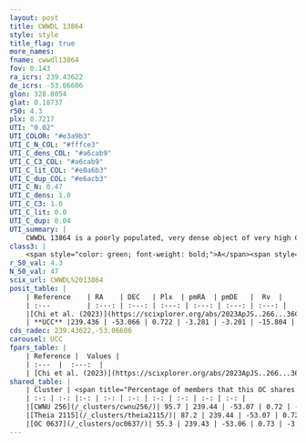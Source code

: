 ```yaml
---
layout: post
title: CWWDL 13864
style: style
title_flag: true
more_names: 
fname: cwwdl13864
fov: 0.143
ra_icrs: 239.43622
de_icrs: -53.06606
glon: 328.8054
glat: 0.18737
r50: 4.3
plx: 0.7217
UTI: "0.02"
UTI_COLOR: "#e3a9b3"
UTI_C_N_COL: "#fffce3"
UTI_C_dens_COL: "#a6cab9"
UTI_C_C3_COL: "#a6cab9"
UTI_C_lit_COL: "#e0a6b3"
UTI_C_dup_COL: "#e6acb3"
UTI_C_N: 0.47
UTI_C_dens: 1.0
UTI_C_C3: 1.0
UTI_C_lit: 0.0
UTI_C_dup: 0.04
UTI_summary: |
    CWWDL 13864 is a poorly populated, very dense object of very high C3 quality. It was recently reported in the literature.<br><br><span style="color: #99180f; font-weight: bold;">Warning: </span>This is very likely a duplicate object, which shares a large percentage of members with at least one previously reported entry.
class3: |
    <span style="color: green; font-weight: bold;">A</span><span style="color: green; font-weight: bold;">A</span>
r_50_val: 4.3
N_50_val: 47
scix_url: CWWDL%2013864
posit_table: |
    | Reference    | RA    | DEC   | Plx  | pmRA  | pmDE   |  Rv  |
    | :---         | :---: | :---: | :---: | :---: | :---: | :---: |
    |[Chi et al. (2023)](https://scixplorer.org/abs/2023ApJS..266...36C) | 239.431 | -53.072 | 0.739 | -3.284 | -3.186 | -28.108 |
    | **UCC** |239.436 | -53.066 | 0.722 | -3.281 | -3.201 | -15.804 | 
cds_radec: 239.43622,-53.06606
carousel: UCC
fpars_table: |
    | Reference |  Values |
    | :---  |  :---:  |
    | [Chi et al. (2023)](https://scixplorer.org/abs/2023ApJS..266...36C) | `logAge=6.98, Z=0.32` |
shared_table: |
    | Cluster | <span title="Percentage of members that this OC shares with the ones listed">%</span>   | RA   | DEC   | Plx   | pmRA  | pmDE  | Rv | UTI |
    | :-: | :-: |:-: | :-: | :-: | :-: | :-: | :-: | :-: |
    |[CWNU 256](/_clusters/cwnu256/)| 95.7 | 239.44 | -53.07 | 0.72 | -3.28 | -3.2 | -15.8 |0.19 |
    |[Theia 2115](/_clusters/theia2115/)| 87.2 | 239.44 | -53.07 | 0.72 | -3.28 | -3.2 | -15.8 |0.0 |
    |[OC 0637](/_clusters/oc0637/)| 55.3 | 239.43 | -53.06 | 0.73 | -3.28 | -3.2 | -15.8 |0.4 |
---
```

